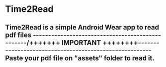 # Time2Read
Time2Read is a simple Android Wear app to read pdf files
-------------------------------------------------/+++++++ IMPORTANT ++++++++\-------------------------------------------------------
Paste your pdf file on "assets" folder to read it.
------------------------------------------------------------------------------------------------------------------------------------

